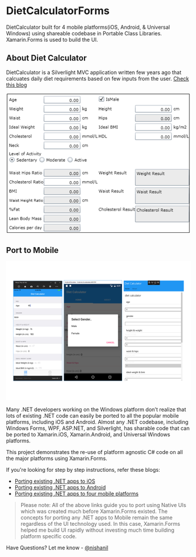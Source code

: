 DietCalculatorForms
===================

DietCalculator built for 4 mobile platforms(iOS, Android, & Universal Windows) using shareable codebase in Portable Class Libraries. Xamarin.Forms is used to build the UI.


## About Diet Calculator


DietCalculator is a Silverlight MVC application written few years ago that calcuates daily diet requirements based on few inputs from the user. [Check this blog](http://www.silverlightshow.net/items/Exploring-the-Model-View-Controller-MVC-pattern.aspx )

![DieCalculator](https://raw.githubusercontent.com/nishanil/DietCalculatorForms/master/Screenshots/DietCalculator-Silverlight-MVC.png)

## Port to Mobile 

<p algin="center">
<img src="https://raw.githubusercontent.com/nishanil/DietCalculatorForms/master/Screenshots/DietCalc.png"/>
</p>

Many .NET developers working on the Windows platform don’t realize that lots of existing .NET code can easily be ported to all the popular mobile platforms, including iOS and Android. Almost any .NET codebase, including Windows Forms, WPF, ASP.NET, and Silverlight, has sharable code that can be ported to Xamarin.iOS, Xamarin.Android, and Universal Windows platforms. 

This project demonstrates the re-use of platform agnostic C# code on all the major platforms using Xamarin.Forms.

If you're looking for step by step instructions, refer these blogs:

- [Porting existing .NET apps to iOS](http://blog.xamarin.com/porting-existing-.net-apps-to-ios/)
- [Porting existing .NET apps to Android](http://blog.xamarin.com/porting-existing-.net-apps-to-android/)
- [Porting existing .NET apps to four mobile platforms](http://blog.xamarin.com/porting-existing-.net-apps-to-four-mobile-platforms-with-pcl/)

>Please note: All of the above links guide you to port using Native UIs which was created much before Xamarin.Forms existed. The concepts for porting any .NET apps to Mobile remain the same regardless of the UI technology used. In this case, Xamarin.Forms helped me build UI rapidly without investing much time building platform specific code.

Have Questions? Let me know - [@nishanil](http://twitter.com/NishAnil)

